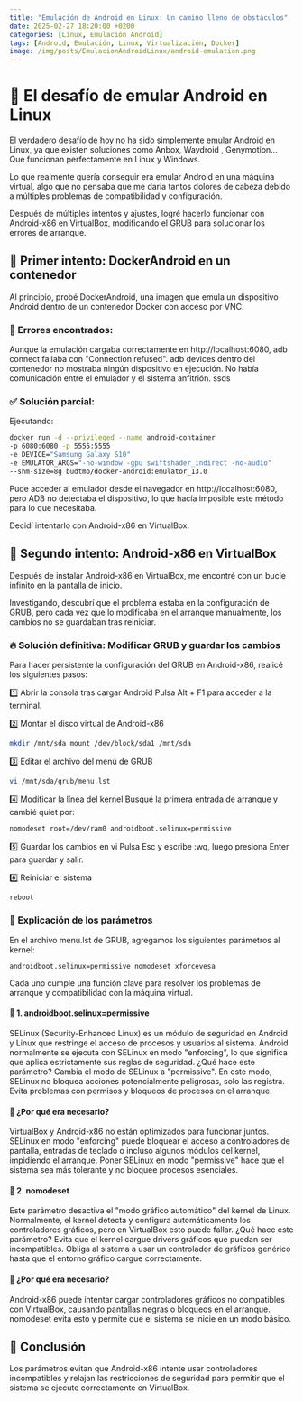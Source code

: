 ```yaml
---
title: "Emulación de Android en Linux: Un camino lleno de obstáculos" 
date: 2025-02-27 18:20:00 +0200 
categories: [Linux, Emulación Android] 
tags: [Android, Emulación, Linux, Virtualización, Docker]
image: /img/posts/EmulacionAndroidLinux/android-emulation.png
---
```


# 📌 El desafío de emular Android en Linux
El verdadero desafío de hoy no ha sido simplemente emular Android en Linux, ya que existen soluciones como Anbox, Waydroid , Genymotion... Que funcionan perfectamente en Linux y Windows.

Lo que realmente quería conseguir era emular Android en una máquina virtual, algo que no pensaba que me daria tantos dolores de cabeza debido a múltiples problemas de compatibilidad y configuración.

Después de múltiples intentos y ajustes, logré hacerlo funcionar con Android-x86 en VirtualBox, modificando el GRUB para solucionar los errores de arranque.

## 🔷 Primer intento: DockerAndroid en un contenedor
Al principio, probé DockerAndroid, una imagen que emula un dispositivo Android dentro de un contenedor Docker con acceso por VNC.

### 🚧 Errores encontrados:
Aunque la emulación cargaba correctamente en http://localhost:6080, adb connect fallaba con "Connection refused".
adb devices dentro del contenedor no mostraba ningún dispositivo en ejecución.
No había comunicación entre el emulador y el sistema anfitrión.
ssds
### ✅ Solución parcial:

Ejecutando: 


```bash
docker run -d --privileged --name android-container
-p 6080:6080 -p 5555:5555
-e DEVICE="Samsung Galaxy S10"
-e EMULATOR_ARGS="-no-window -gpu swiftshader_indirect -no-audio"
--shm-size=8g budtmo/docker-android:emulator_13.0 
``` 

Pude acceder al emulador desde el navegador en http://localhost:6080, pero ADB no detectaba el dispositivo, lo que hacía imposible este método para lo que necesitaba.

Decidí intentarlo con Android-x86 en VirtualBox.

## 🔶 Segundo intento: Android-x86 en VirtualBox
Después de instalar Android-x86 en VirtualBox, me encontré con un bucle infinito en la pantalla de inicio.

Investigando, descubrí que el problema estaba en la configuración de GRUB, pero cada vez que lo modificaba en el arranque manualmente, los cambios no se guardaban tras reiniciar.

### 🔥 Solución definitiva: Modificar GRUB y guardar los cambios

Para hacer persistente la configuración del GRUB en Android-x86, realicé los siguientes pasos:

1️⃣ Abrir la consola tras cargar Android
Pulsa Alt + F1 para acceder a la terminal.

2️⃣ Montar el disco virtual de Android-x86
```bash 
mkdir /mnt/sda mount /dev/block/sda1 /mnt/sda 
```

3️⃣ Editar el archivo del menú de GRUB
```bash 
vi /mnt/sda/grub/menu.lst 
```

4️⃣ Modificar la línea del kernel
Busqué la primera entrada de arranque y cambié quiet por: 
```bash 
nomodeset root=/dev/ram0 androidboot.selinux=permissive 
```
5️⃣ Guardar los cambios en vi
Pulsa Esc y escribe :wq, luego presiona Enter para guardar y salir.

6️⃣ Reiniciar el sistema
```bash 
reboot 
```




### 📌 Explicación de los parámetros
En el archivo menu.lst de GRUB, agregamos los siguientes parámetros al kernel:

```plaintext 
androidboot.selinux=permissive nomodeset xforcevesa 
```

Cada uno cumple una función clave para resolver los problemas de arranque y compatibilidad con la máquina virtual.

#### 🔷 1. androidboot.selinux=permissive
SELinux (Security-Enhanced Linux) es un módulo de seguridad en Android y Linux que restringe el acceso de procesos y usuarios al sistema.
Android normalmente se ejecuta con SELinux en modo "enforcing", lo que significa que aplica estrictamente sus reglas de seguridad.
¿Qué hace este parámetro?
Cambia el modo de SELinux a "permissive".
En este modo, SELinux no bloquea acciones potencialmente peligrosas, solo las registra.
Evita problemas con permisos y bloqueos de procesos en el arranque.

#### 📌 ¿Por qué era necesario?

VirtualBox y Android-x86 no están optimizados para funcionar juntos.
SELinux en modo "enforcing" puede bloquear el acceso a controladores de pantalla, entradas de teclado o incluso algunos módulos del kernel, impidiendo el arranque.
Poner SELinux en modo "permissive" hace que el sistema sea más tolerante y no bloquee procesos esenciales.

#### 🔶 2. nomodeset
Este parámetro desactiva el "modo gráfico automático" del kernel de Linux.
Normalmente, el kernel detecta y configura automáticamente los controladores gráficos, pero en VirtualBox esto puede fallar.
¿Qué hace este parámetro?
Evita que el kernel cargue drivers gráficos que puedan ser incompatibles.
Obliga al sistema a usar un controlador de gráficos genérico hasta que el entorno gráfico cargue correctamente.

#### 📌 ¿Por qué era necesario?

Android-x86 puede intentar cargar controladores gráficos no compatibles con VirtualBox, causando pantallas negras o bloqueos en el arranque.
nomodeset evita esto y permite que el sistema se inicie en un modo básico.

## 🎯 Conclusión
Los parámetros evitan que Android-x86 intente usar controladores incompatibles y relajan las restricciones de seguridad para permitir que el sistema se ejecute correctamente en VirtualBox.
